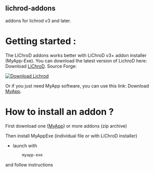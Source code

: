 ## lichrod-addons
addons for lichrod v3 and later.

# Getting started : 
The LiChroD addons works better with LiChroD v3+ addon installer (MyApp-Exe).
You can download the latest version of LichroD here:
Download [LiChroD](https://github.com/dadflip/lichrod/releases).
Source Forge:

[![Download Lichrod](https://a.fsdn.com/con/app/sf-download-button)](https://sourceforge.net/projects/lichrod/files/latest/download)

Or if you just need MyApp software, you can use this link:
Download [MyApp](https://github.com/dadflip/myapp/releases).

# How to install an addon ?
First download one ([MyApp](https://github.com/dadflip/lichrod-addons/releases)) or more addons (zip archive)

Then install MyAppExe (individual file or with LiChroD installer)
- launch with
  ```bash
      myapp-exe
  ```
and follow instructions

